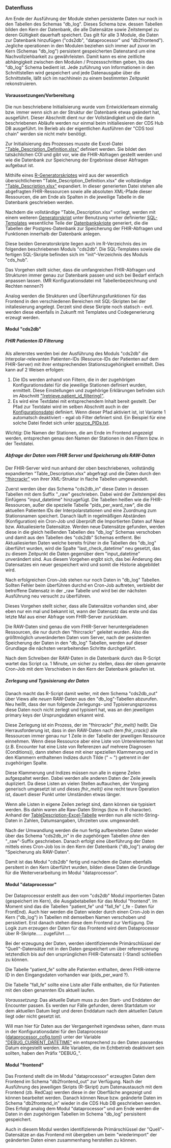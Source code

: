 ### Datenfluss

Am Ende der Ausführung der Module stehen persistente Daten nur noch in den Tabellen des Schemas "db_log". Dieses Schema bzw. dessen Tabellen bilden den Kern der Datenbank, die alle Datensätze sowie Zeitstempel zu deren Gültigkeit dauerhaft speichert. Das gilt für alle 3 Module, die Daten zur Datenbank hinzufügen ("cds2db", "dataprocessor" und "db2frontend"). Jegliche operationen in den Modulen beziehen sich immer auf zuvor im Kern (Schemas "db_log") persistent gespeicherten Datenstand um eine Nachvollziehbarkeit zu gewährleisten. Damit kann es eine zeitliche abhängigkeit zwischen den Modulen / Prozessschritten geben, bis das "db_log" Schema bedient ist.
Jede zuführung von Informationen in den Schnittstellen wird gespeichert und jede Datenausgabe über die Schnittstelle, läßt sich im nachhinein zu einem bestimmten Zeitpunkt rekonstruieren.

#### Voraussetzungen/Vorbereitung

Die nun beschriebene Initialisierung wurde vom Entwicklerteam einmalig bzw. immer wenn sich an der Struktur der Datenbank etwas geändert hat, ausgeführt. Dieser Abschnitt dient nur der Vollständigkeit und die darin beschriebenen Abläufe werden nur einmal beim initialiesieren der CDS Hub DB ausgeführt. Im Berieb als der eigentlichen Ausführen der "CDS tool chain" werden sie nicht mehr benötigt.

Zur Initialisierung des Prozesses musste die Excel-Datei ["Table_Description_Definition.xlsx"](https://github.com/medizininformatik-initiative/INTERPOLAR/blob/main/R-cds2db/cds2db/inst/extdata/Table_Description_Definition.xlsx) definiert werden. Sie bildet den tatsächlichen COI und gibt vor, wie die FHIR-Abfragen gestellt werden und wie die Datenbank zur Speicherung der Ergebnisse dieser Abfragen aufgebaut ist.

Mithilfe eines [R-Generatorskriptes](https://github.com/medizininformatik-initiative/INTERPOLAR/blob/main/R-cds2db/cds2db/R/Init_01_Expand_TableDescription.R) wird aus der wesentlich übersichtlicheren "Table_Description_Definition.xlsx" die vollständige ["Table_Description.xlsx"](https://github.com/medizininformatik-initiative/INTERPOLAR/blob/main/R-cds2db/cds2db/inst/extdata/Table_Description.xlsx) expandiert. In dieser generierten Datei stehen alle abgefragten FHIR-Ressourcen sowie alle absoluten XML-Pfade dieser Ressourcen, die am Ende als Spalten in die jeweilige Tabelle in die Datenbank geschrieben werden.

Nachdem die vollständige "Table_Description.xlsx" vorliegt, werden mit einem weiteren [Generatorskript](https://github.com/medizininformatik-initiative/INTERPOLAR/blob/main/R-cds2db/cds2db/R/Init_02_Create_TableStatements.R) unter Benutzung vorher definierter [SQL-Templates](https://github.com/medizininformatik-initiative/INTERPOLAR/tree/main/Postgres-cds_hub/init/template) wesentliche Teile der [Datenbankskripte](https://github.com/medizininformatik-initiative/INTERPOLAR/tree/main/Postgres-cds_hub/init) generiert, die die Tabellen der Postgres-Datenbank zur Speicherung der FHIR-Abfragen und Funktionen innerhalb der Datenbank anlegen.

Diese beiden Generatorskripte liegen auch im R-Verzeichnis des im folgenden beschriebenen Moduls "cds2db". Die SQL-Templates sowie die fertigen SQL-Skripte befinden sich im "init"-Verzeichnis des Moduls "cds_hub".

Das Vorgehen stellt sicher, dass die umfangreichen FHIR-Abfragen und Strukturen immer genau zur Datenbank passen und sich bei Bedarf einfach anpassen lassen. (MR Konfigurationsdatei mit Tabellenbezeichnung und Rechten nennen?)

Analog werden die Strukturen und Überführungsfunktionen für das Frontend in den verschiedenen Bereichen mit SQL-Skripten bei der initaliesierung angelegt. Derzeit sind diese Skripte noch statisch - evtl. werden diese ebenfalls in Zukunft mit Templates und Codegenerierung erzeugt werden.

#### Modul "cds2db"

##### FHIR Patienten ID Filterung
Als allererstes werden bei der Ausführung des Moduls "cds2db" die Interpolar-relevanten Patienten-IDs (Resource-IDs der Patienten auf dem FHIR-Server) mit ihrer entsprechenden Stationszugehörigkeit ermittelt. Dies kann auf 2 Weisen erfolgen:
1. Die IDs werden anhand von Filtern, die in der zugehörigen Konfigurationsdatei für die jeweilige Stationen definiert wurden, ermittelt. Diese Einstellungen und zugehörige Erklärungen befinden sich im Abschnitt ["[retrieve.patient_id_filtering]"](https://github.com/medizininformatik-initiative/INTERPOLAR/blob/1f404656f0b882947ee0a657ed4eeef7931916c6/R-cds2db/cds2db_config.toml#L101C2-L101C31).
2. Es wird eine Textdatei mit entsprechendem Inhalt bereit gestellt. Der Pfad zur Textdatei wird im selben Abschnitt auch in der [Konfigurationsdatei](https://github.com/medizininformatik-initiative/INTERPOLAR/blob/1f404656f0b882947ee0a657ed4eeef7931916c6/R-cds2db/cds2db_config.toml#L106) definiert. Wenn dieser Pfad aktiviert ist, ist Variante 1 automatsch deaktiviert - egal ob Filter definiert sind. Ein Beispiel für eine solche Datei findet sich unter [source_PIDs.txt](https://github.com/medizininformatik-initiative/INTERPOLAR/blob/main/R-cds2db/source_PIDs.txt#L1).

*Wichtig*: Die Namen der Stationen, die am Ende im Frontend angezeigt werden, entsprechen genau den Namen der Stationen in den Filtern bzw. in der Textdatei.

##### Abfrage der Daten vom FHIR Server und Speicherung als RAW-Daten

Der FHIR-Server wird nun anhand der oben beschriebenen, vollständig expandierten "Table_Description.xlsx" abgefragt und die Daten durch den ["fhircrackr"](https://cran.r-project.org/web/packages/fhircrackr/index.html) von ihrer XML-Struktur in flache Tabellen umgewandelt.

Zuerst werden über das Schema "cds2db_in" diese Daten in dessen Tabellen mit dem Suffix "_raw" geschrieben. Dabei wird der Zeitstempel des Einfügens "input_datetime" hinzugefügt. Die Tabellen heißen wie die FHIR-Ressourcen, außer die spezielle Tabelle "pids_per_ward_raw", die die aktuellen Patienten IDs der Interpolarstationen und eine Zuordnung zum Stationsnamen speichert. Danach läuft in regelmäßigen Abständen (Konfiguration) ein Cron-Job und überprüft die Importierten Daten auf Neue bzw. Aktualiesierte Datensätze. Werden neue Datensätze gefunden, werden diese in die gleich heißenden Tabellen des "db_log" Schemas verschoben und damit aus den Tabellen des "cds2db" Schemas entfernt. Bei Aktualiesierten Daten welche bereits früher in die Tabellen des "db_log" überführt wurden, wird die Spalte "last_check_datetime" neu gesetzt, das zu diesem Zeitpunkt die Daten gegenüber dem "input_datetime" unverändert sind. Aus diesem Vorgehen ergibt sich, das bei Änderung des Datensatzes ein neuer gespeichert wird und somit die Historie abgebildet wird. 

Nach erfolgreichen Cron-Job stehen nur noch Daten in "db_log" Tabellen. Sollten Fehler beim überführen durchd en Cron-Job auftreten, verbleibt der betroffene Datensatz in der _raw Tabelle und wird bei der nächsten Ausführung neu versucht zu überführen. 

Dieses Vorgehen stellt sicher, dass alle Datensätze vorhanden sind, aber eben nur ein mal und bekannt ist, wann der Datensatz das erste und das letzte Mal aus einer Abfrage vom FHIR-Server zurückkam.

Die RAW-Daten sind genau die vom FHIR-Server heruntergeladenen Ressourcen, die nur durch den "fhircrackr" geleitet wurden. Also die größtmöglich unveränderten Daten vom Server, nach der pesistenten Speicherung der Daten in den "db_log" Tabellen, werden auf dieser Grundlage die nächsten verarbeitenden Schritte durchgeführt.

Nach dem Schreiben der RAW-Daten in die Datenbank durch das R-Script wartet das Script ca. 1 Minute, um sicher zu stellen, dass der oben genannte Cron-Job mit dem Verschieben in den Kern der Datenbank gelaufen ist.

##### Zerlegung und Typsisierung der Daten

Danach macht das R-Script damit weiter, mit dem Schema "cds2db_out" über Views alle *neuen* RAW-Daten aus den "db_log"-Tabellen abzurufen. Neu heißt, dass der nun folgende Zerlegungs- und Typisierungsprozess diese Daten noch nicht zerlegt und typisiert hat, was an den jeweiligen primary keys der Ursprungsdaten erkannt wird.

Diese Zerlegung ist ein Prozess, der im "fhircrackr" *fhir_melt()* heißt. Die Herrausforderung ist, dass in den RAW-Daten nach dem *fhir_crack()* alle Ressourcen immer genau nur 1 Zeile in der Tabelle der jeweiligen Ressource einnehmen. Wenn diese Ressource aber eine Liste von Unterelementen hat (z.B. Encounter hat eine Liste von Referenzen auf mehrere Diagnosen (Conditions)), dann stehen diese mit einer speziellen Klammerung und in den Klammern enthaltenen Indizes durch Tilde (" ~ ") getrennt in der zugehörigen Spalte.

Diese Klammerung und Indizes müssen nun alle in eigene Zeilen aufgespaltet werden. Dabei werden alle anderen Daten der Zeile jeweils dupliziert. Da diese Listen an vielen Stellen auftauchen, der Vorgang generisch umgesetzt ist und dieses *fhir_melt()* eine recht teure Operation ist, dauert dieser Punkt unter Umständen etwas länger.

Wenn alle Listen in eigene Zeilen zerlegt sind, dann können sie typisiert werden. Bis dahin waren alle Raw-Daten Strings (bzw. in R character). Anhand der [TableDescription-Excel-Tabelle](https://github.com/medizininformatik-initiative/INTERPOLAR/tree/main/R-cds2db/cds2db/inst/extdata) werden nun alle nicht-String-Daten in Zahlen, Datumsangaben, Uhrzeiten usw. umgewandelt.

Nach der Umwandlung werden die nun fertig aufbereiteten Daten wieder über das Schema "cds2db_in" in die zugehörigen Tabellen *ohne* den "_raw"-Suffix geschrieben. Danach erfolgt eine überführung der Daten mittels eines Cron-Job los in den Kern der Datenbank ("db_log") analog der "Speicherung als RAW-Daten".

Damit ist das Modul "cds2db" fertig und nachdem die Daten ebenfalls persitent in den Kern überführt wurden, bilden diese Daten die Grundlage für die Weiterverarbeitung im Modul "dataprocessor".

#### Modul "dataprocessor"

Der Dataprocessor erstellt aus den vom "cds2db" Modul importierten Daten (gespeichert im Kern), die Ausgabetabellen für das Modul "frontend".  Im Moment sind das die Tabellen "patient_fe" und "fall_fe" (_fe - Daten für FrontEnd). Auch hier werden die Daten wieder durch einen Cron-Job in den Kern ("db_log") in Tabellen mit demselben Namen verschoben und persistiert. Erst danach stehen diese dem Frontend zur Verfügung. Die Logik zum erzeugen der Daten für das Frontend wird dem Dataprocessor über R-Skripte..... zugeführt ....

Bei der erzeugung der Daten, werden identifizierende Primärschlüssel der "Quell"-Datensätze mit in den Daten gespeichert um über referenzierung letztendlich bis auf den ursprünglichen FHIR-Datensatz (-Stand) schließen zu können.

Die Tabelle "patient_fe" sollte alle Patienten enthalten, deren FHIR-interne ID in den Eingangsdaten vorhanden war (pids_per_ward ?).

Die Tabelle "fall_fe" sollte eine Liste aller Fälle enthalten, die für Patienten mit den oben genannten IDs aktuell laufen.

*Voraussetzung*: Das aktuelle Datum muss zu den Start- und Enddaten der Encounter passen. Es werden nur Fälle gefunden, deren Startdatum vor dem aktuellen Datum liegt und deren Enddatum nach dem aktuellen Datum liegt oder nicht gesetzt ist. 

Will man hier für Daten aus der Vergangenheit irgendwas sehen, dann muss in der Konfigurationsdatei für den Dataprocessor ([dataprocessor_cofig.toml](https://github.com/medizininformatik-initiative/INTERPOLAR/tree/main/R-dataprocessor)) unter der Variable  ["DEBUG_CURRENT_DATETIME"](https://github.com/medizininformatik-initiative/INTERPOLAR/blob/378980f19c255dec900f1b670b3c4aa08e4fe3e2/R-dataprocessor/dataprocessor_config.toml#L40) ein entsprechend zu den Daten passendes Datum eingestellt werden. Alle Variablen, die im Echtbetrieb deaktiviert sein sollten, haben den Präfix "DEBUG_".


#### Modul "frontend"
Das Frontend stellt die im Modul "dataprocessor" erzeugten Daten dem Frontend im Schema "db2frontend_out" zur Verfügung. Nach der Ausführung des jeweiligen Skripts (R-Skript) zum Datenaustausch mit dem Frontend (zb. RedCap) werden diese in der Oberfläche angezeigt und können bearbeitet werden.
Danach können Neue bzw. geänderte Daten im Schema "db2frontend_in" wieder in die CDS Hub DB geschrieben werden. Dies Erfolgt analog dem Modul "dataprocessor" und am Ende werden die Daten in den zugehörigen Tabellen im Schema "db_log" persisitent gespeichert.

Auch in diesem Modul werden identifizierende Primärschlüssel der "Quell"-Datensätze an das Frontend mit übergeben um beim "wiederimport" der geänderten Daten einen zusammenhang herstellen zu können.

